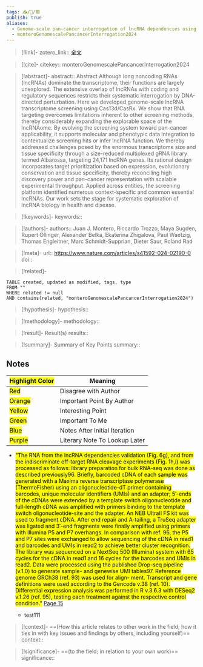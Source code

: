 ```yaml
---
tags: 📥️/📜️/🟥️
publish: true
aliases: 
  - Genome-scale pan-cancer interrogation of lncRNA dependencies using CasRx
  - monteroGenomescalePancancerInterrogation2024
---
```


> [!link]-
> zotero_link:: [全文](zotero://select/library/items/P6DJHSNM)

> [!cite]-
> citekey:: monteroGenomescalePancancerInterrogation2024

> [!abstract]-
> abstract:: Abstract
            Although long noncoding RNAs (lncRNAs) dominate the transcriptome, their functions are largely unexplored. The extensive overlap of lncRNAs with coding and regulatory sequences restricts their systematic interrogation by DNA-directed perturbation. Here we developed genome-scale lncRNA transcriptome screening using Cas13d/CasRx. We show that RNA targeting overcomes limitations inherent to other screening methods, thereby considerably expanding the explorable space of the lncRNAome. By evolving the screening system toward pan-cancer applicability, it supports molecular and phenotypic data integration to contextualize screening hits or infer lncRNA function. We thereby addressed challenges posed by the enormous transcriptome size and tissue specificity through a size-reduced multiplexed gRNA library termed Albarossa, targeting 24,171 lncRNA genes. Its rational design incorporates target prioritization based on expression, evolutionary conservation and tissue specificity, thereby reconciling high discovery power and pan-cancer representation with scalable experimental throughput. Applied across entities, the screening platform identified numerous context-specific and common essential lncRNAs. Our work sets the stage for systematic exploration of lncRNA biology in health and disease.

> [!keywords]-
> keywords:: 

> [!authors]-
> authors:: Juan J. Montero, Riccardo Trozzo, Maya Sugden, Rupert Öllinger, Alexander Belka, Ekaterina Zhigalova, Paul Waetzig, Thomas Engleitner, Marc Schmidt-Supprian, Dieter Saur, Roland Rad

> [!meta]-
> url:: https://www.nature.com/articles/s41592-024-02190-0
> doi:: 

> [!related]-


```dataview
TABLE created, updated as modified, tags, type
FROM ""
WHERE related != null
AND contains(related, "monteroGenomescalePancancerInterrogation2024")
```

> [!hypothesis]-
> hypothesis:: 

> [!methodology]- 
> methodology:: 

> [!result]- Result(s) 
> results::

> [!summary]- Summary of Key Points
> summary:: 

## Notes

| <mark class="hltr-grey">Highlight Color</mark> | Meaning                       |
| ---------------------------------------------- | ----------------------------- |
| <mark class="hltr-red">Red</mark>              | Disagree with Author          |
| <mark class="hltr-orange">Orange</mark>        | Important Point By Author     |
| <mark class="hltr-yellow">Yellow</mark>        | Interesting Point             |
| <mark class="hltr-green">Green</mark>          | Important To Me               |
| <mark class="hltr-blue">Blue</mark>            | Notes After Initial Iteration |
| <mark class="hltr-purple">Purple</mark>        | Literary Note To Lookup Later |

- <mark class="hltr-yellow">"The RNA from the lncRNA dependencies validation (Fig. 6g), and from the indiscriminate off-target RNA cleavage experiments (Fig. 1h,i) was processed as follows: library preparation for bulk RNA-seq was done as described previously96. Briefly, barcoded cDNA of each sample was generated with a Maxima reverse transcriptase polymerase (ThermoFisher) using an oligonucleotide-dT primer containing barcodes, unique molecular identifiers (UMIs) and an adapter; 5′-ends of the cDNAs were extended by a template switch oligonucleotide and full-length cDNA was amplified with primers binding to the template switch oligonucleotide-site and the adapter. An NEB UltraII FS kit was used to fragment cDNA. After end repair and A-tailing, a TruSeq adapter was ligated and 3′-end fragments were finally amplified using primers with Illumina P5 and P7 overhangs. In comparison with ref. 96, the P5 and P7 sites were exchanged to allow sequencing of the cDNA in read1 and barcodes and UMIs in read2 to achieve better cluster recognition. The library was sequenced on a NextSeq 500 (Illumina) system with 65 cycles for the cDNA in read1 and 16 cycles for the barcodes and UMIs in read2. Data were processed using the published Drop-seq pipeline (v.1.0) to generate sample- and genewise UMI tables97. Reference genome GRCh38 (ref. 93) was used for align- ment. Transcript and gene definitions were used according to the Gencode v.38 (ref. 10). Differential expression analysis was performed in R v.3.6.3 with DESeq2 v.1.26 (ref. 95), testing each treatment against the respective control condition.”</mark> [Page 15](zotero://open-pdf/library/items/P6DJHSNM?page=15&annotation=B26HRLJH) 
 
	- test111 
 
> [!context]-
> ==(How this article relates to other work in the field; how it ties in with key issues and findings by others, including yourself)==
> context:: 

> [!significance]-
> ==(to the field; in relation to your own work)==
> significance:: 
